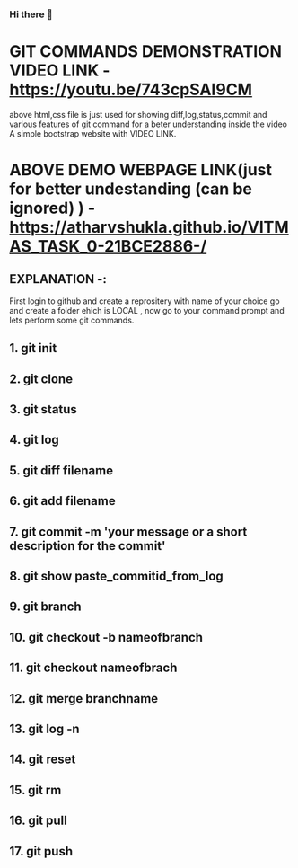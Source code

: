 ### Hi there 👋
# GIT COMMANDS DEMONSTRATION VIDEO LINK - **https://youtu.be/743cpSAI9CM**
above html,css file is just used for showing diff,log,status,commit and various features of git command for a beter understanding inside the video A simple bootstrap website with VIDEO LINK.
# ABOVE DEMO WEBPAGE LINK(just for better undestanding (can be ignored) ) - **https://atharvshukla.github.io/VITMAS_TASK_0-21BCE2886-/**
## EXPLANATION -:
First login to github and create a reprositery with name of your choice  go and create a folder ehich is LOCAL , now go to your command prompt and lets perform some git commands.
## 1. git init 
## 2. git clone
## 3. git status
## 4. git log
## 5. git diff filename
## 6. git add filename
## 7. git commit -m 'your message or a short description for the commit'
## 8. git show paste_commitid_from_log
## 9. git branch 
## 10. git checkout -b nameofbranch
## 11. git checkout nameofbrach
## 12. git merge branchname
## 13. git log -n 
## 14. git reset
## 15. git rm 
## 16. git pull
## 17. git push
